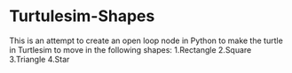 # Turtulesim-Shapes
This is an attempt to create an open loop node in Python to make the turtle in Turtlesim to move in the following shapes:
1.Rectangle
2.Square
3.Triangle
4.Star
